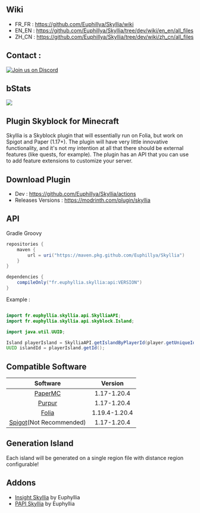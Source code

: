 ## Wiki

- FR_FR : https://github.com/Euphillya/Skyllia/wiki
- EN_EN : https://github.com/Euphillya/Skyllia/tree/dev/wiki/en_en/all_files
- ZH_CN : https://github.com/Euphillya/Skyllia/tree/dev/wiki/zh_cn/all_files

## Contact :

[![Join us on Discord](https://discord.com/api/guilds/1196471429936463943/widget.png?style=banner2)](https://discord.gg/uUJQEB7XNN)

## bStats

[![](https://bstats.org/signatures/bukkit/Skyllia.svg)](https://bstats.org/plugin/bukkit/Skyllia/20874)

## Plugin Skyblock for Minecraft

Skyllia is a Skyblock plugin that will essentially run on Folia, but work on Spigot and Paper (1.17+).
The plugin will have very little innovative functionality, and it's not my intention at all that there should be
external features (like quests, for example).
The plugin has an API that you can use to add feature extensions to customize your server.

## Download Plugin

- Dev : https://github.com/Euphillya/Skyllia/actions
- Releases Versions : https://modrinth.com/plugin/skyllia

## API

Gradle Groovy

```groovy
repositories {
    maven {
        url = uri("https://maven.pkg.github.com/Euphillya/Skyllia")
    }
}

dependencies {
    compileOnly("fr.euphyllia.skyllia:api:VERSION")
}
```

Example :

```java

import fr.euphyllia.skyllia.api.SkylliaAPI;
import fr.euphyllia.skyllia.api.skyblock.Island;

import java.util.UUID;

Island playerIsland = SkylliaAPI.getIslandByPlayerId(player.getUniqueId()).join();
UUID islandId = playerIsland.getId();
```

## Compatible Software

|                      Software                       |    Version    |
|:---------------------------------------------------:|:-------------:|
|    [PaperMC](https://papermc.io/downloads/paper)    |  1.17-1.20.4  |
|           [Purpur](https://purpurmc.org)            |  1.17-1.20.4  |
|     [Folia](https://papermc.io/software/folia)      | 1.19.4-1.20.4 |
| [Spigot](https://www.spigotmc.org)(Not Recommended) |  1.17-1.20.4  |

## Generation Island

Each island will be generated on a single region file with distance region configurable!

## Addons
 - [Insight Skyllia](https://github.com/Euphillya/Insights-Skyllia) by Euphyllia
 - [PAPI Skyllia](https://github.com/Euphillya/Skyllia-PAPI) by Euphyllia